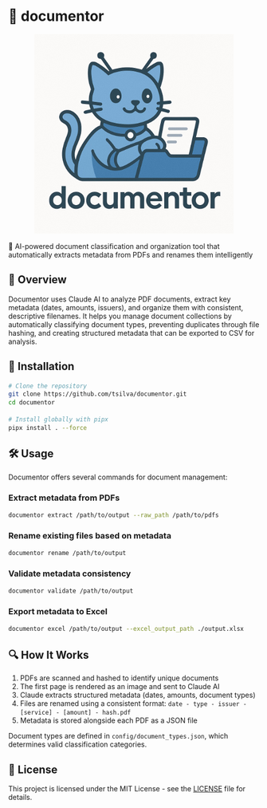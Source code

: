 # 📄 documentor

<p align="center">
  <img src="logo.jpg" alt="logo" width="400"/>
</p>

🤖 AI-powered document classification and organization tool that automatically extracts metadata from PDFs and renames them intelligently

## 📖 Overview

Documentor uses Claude AI to analyze PDF documents, extract key metadata (dates, amounts, issuers), and organize them with consistent, descriptive filenames. It helps you manage document collections by automatically classifying document types, preventing duplicates through file hashing, and creating structured metadata that can be exported to CSV for analysis.

## 🚀 Installation

```bash
# Clone the repository
git clone https://github.com/tsilva/documentor.git
cd documentor

# Install globally with pipx
pipx install . --force
```

## 🛠️ Usage

Documentor offers several commands for document management:

### Extract metadata from PDFs

```bash
documentor extract /path/to/output --raw_path /path/to/pdfs
```

### Rename existing files based on metadata

```bash
documentor rename /path/to/output
```

### Validate metadata consistency

```bash
documentor validate /path/to/output
```

### Export metadata to Excel

```bash
documentor excel /path/to/output --excel_output_path ./output.xlsx
```

## 🔍 How It Works

1. PDFs are scanned and hashed to identify unique documents
2. The first page is rendered as an image and sent to Claude AI
3. Claude extracts structured metadata (dates, amounts, document types)
4. Files are renamed using a consistent format: `date - type - issuer - [service] - [amount] - hash.pdf`
5. Metadata is stored alongside each PDF as a JSON file

Document types are defined in `config/document_types.json`, which determines valid classification categories.

## 📄 License

This project is licensed under the MIT License - see the [LICENSE](LICENSE) file for details.
